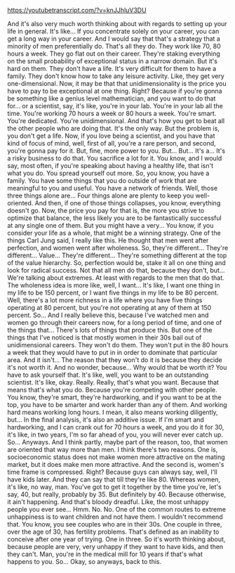 https://youtubetranscript.com/?v=knJJhluV3DU

 And it's also very much worth thinking about with regards to setting up your life in general. It's like... If you concentrate solely on your career, you can get a long way in your career. And I would say that that's a strategy that a minority of men preferentially do. That's all they do. They work like 70, 80 hours a week. They go flat out on their career. They're staking everything on the small probability of exceptional status in a narrow domain. But it's hard on them. They don't have a life. It's very difficult for them to have a family. They don't know how to take any leisure activity. Like, they get very one-dimensional. Now, it may be that that unidimensionality is the price you have to pay to be exceptional at one thing. Right? Because if you're gonna be something like a genius level mathematician, and you want to do that for... or a scientist, say, it's like, you're in your lab. You're in your lab all the time. You're working 70 hours a week or 80 hours a week. You're smart. You're dedicated. You're unidimensional. And that's how you get to beat all the other people who are doing that. It's the only way. But the problem is, you don't get a life. Now, if you love being a scientist, and you have that kind of focus of mind, well, first of all, you're a rare person, and second, you're gonna pay for it. But, fine, more power to you. But... But... It's a... It's a risky business to do that. You sacrifice a lot for it. You know, and I would say, most often, if you're speaking about having a healthy life, that isn't what you do. You spread yourself out more. So, you know, you have a family. You have some things that you do outside of work that are meaningful to you and useful. You have a network of friends. Well, those three things alone are... Four things alone are plenty to keep you well-oriented. And then, if one of those things collapses, you know, everything doesn't go. Now, the price you pay for that is, the more you strive to optimize that balance, the less likely you are to be fantastically successful at any single one of them. But you might have a very... You know, if you consider your life as a whole, that might be a winning strategy. One of the things Carl Jung said, I really like this. He thought that men went after perfection, and women went after wholeness. So, they're different... They're different... Value... They're different... They're something different at the top of the value hierarchy. So, perfection would be, stake it all on one thing and look for radical success. Not that all men do that, because they don't, but... We're talking about extremes. At least with regards to the men that do that. The wholeness idea is more like, well, I want... It's like, I want one thing in my life to be 150 percent, or I want five things in my life to be 80 percent. Well, there's a lot more richness in a life where you have five things operating at 80 percent, but you're not operating at any of them at 150 percent. So... And I really believe this, because I've watched men and women go through their careers now, for a long period of time, and one of the things that... There's lots of things that produce this. But one of the things that I've noticed is that mostly women in their 30s bail out of unidimensional careers. They won't do them. They won't put in the 80 hours a week that they would have to put in in order to dominate that particular area. And it isn't... The reason that they won't do it is because they decide it's not worth it. And no wonder, because... Why would that be worth it? You have to ask yourself that. It's like, well, you want to be an outstanding scientist. It's like, okay. Really. Really, that's what you want. Because that means that's what you do. Because you're competing with other people. You know, they're smart, they're hardworking, and if you want to be at the top, you have to be smarter and work harder than any of them. And working hard means working long hours. I mean, it also means working diligently, but... In the final analysis, it's also an additive issue. If I'm smart and hardworking, and I can crank out for 70 hours a week, and you do it for 30, it's like, in two years, I'm so far ahead of you, you will never ever catch up. So... Anyways. And I think partly, maybe part of the reason, too, that women are oriented that way more than men. I think there's two reasons. One is, socioeconomic status does not make women more attractive on the mating market, but it does make men more attractive. And the second is, women's time frame is compressed. Right? Because guys can always say, well, I'll have kids later. And they can say that till they're like 80. Whereas women, it's like, no way, man. You've got to get it together by the time you're, let's say, 40, but really, probably by 35. But definitely by 40. Because otherwise, it ain't happening. And that's bloody dreadful. Like, the most unhappy people you ever see... Hmm. No. No. One of the common routes to extreme unhappiness is to want children and not have them. I wouldn't recommend that. You know, you see couples who are in their 30s. One couple in three, over the age of 30, has fertility problems. That's defined as an inability to conceive after one year of trying. One in three. So it's worth thinking about, because people are very, very unhappy if they want to have kids, and then they can't. Man, you're in the medical mill for 10 years if that's what happens to you. So... Okay, so anyways, back to this.